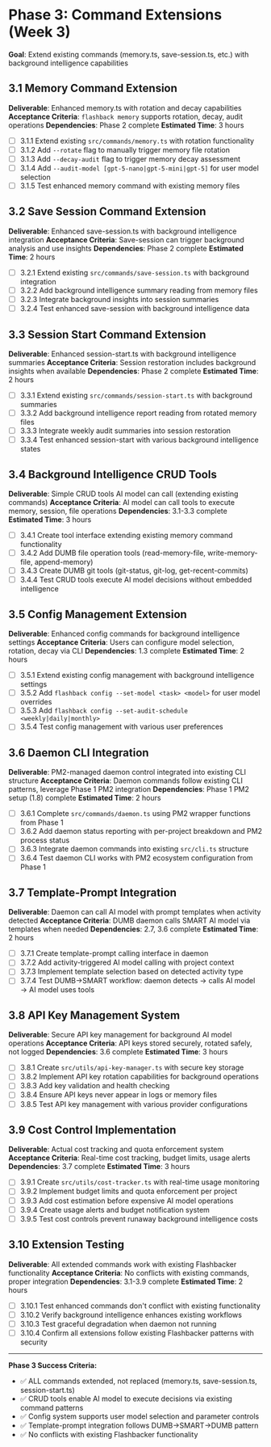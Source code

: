 # Phase 3: Command Extensions (Week 3)

**Goal**: Extend existing commands (memory.ts, save-session.ts, etc.) with background intelligence capabilities

## 3.1 Memory Command Extension
**Deliverable**: Enhanced memory.ts with rotation and decay capabilities
**Acceptance Criteria**: `flashback memory` supports rotation, decay, audit operations
**Dependencies**: Phase 2 complete
**Estimated Time**: 3 hours

- [ ] 3.1.1 Extend existing `src/commands/memory.ts` with rotation functionality
- [ ] 3.1.2 Add `--rotate` flag to manually trigger memory file rotation
- [ ] 3.1.3 Add `--decay-audit` flag to trigger memory decay assessment
- [ ] 3.1.4 Add `--audit-model [gpt-5-nano|gpt-5-mini|gpt-5]` for user model selection
- [ ] 3.1.5 Test enhanced memory command with existing memory files

## 3.2 Save Session Command Extension
**Deliverable**: Enhanced save-session.ts with background intelligence integration
**Acceptance Criteria**: Save-session can trigger background analysis and use insights
**Dependencies**: Phase 2 complete
**Estimated Time**: 2 hours

- [ ] 3.2.1 Extend existing `src/commands/save-session.ts` with background integration
- [ ] 3.2.2 Add background intelligence summary reading from memory files
- [ ] 3.2.3 Integrate background insights into session summaries
- [ ] 3.2.4 Test enhanced save-session with background intelligence data

## 3.3 Session Start Command Extension
**Deliverable**: Enhanced session-start.ts with background intelligence summaries
**Acceptance Criteria**: Session restoration includes background insights when available
**Dependencies**: Phase 2 complete
**Estimated Time**: 2 hours

- [ ] 3.3.1 Extend existing `src/commands/session-start.ts` with background summaries
- [ ] 3.3.2 Add background intelligence report reading from rotated memory files
- [ ] 3.3.3 Integrate weekly audit summaries into session restoration
- [ ] 3.3.4 Test enhanced session-start with various background intelligence states

## 3.4 Background Intelligence CRUD Tools
**Deliverable**: Simple CRUD tools AI model can call (extending existing commands)
**Acceptance Criteria**: AI model can call tools to execute memory, session, file operations
**Dependencies**: 3.1-3.3 complete
**Estimated Time**: 3 hours

- [ ] 3.4.1 Create tool interface extending existing memory command functionality
- [ ] 3.4.2 Add DUMB file operation tools (read-memory-file, write-memory-file, append-memory)
- [ ] 3.4.3 Create DUMB git tools (git-status, git-log, get-recent-commits)
- [ ] 3.4.4 Test CRUD tools execute AI model decisions without embedded intelligence

## 3.5 Config Management Extension
**Deliverable**: Enhanced config commands for background intelligence settings
**Acceptance Criteria**: Users can configure model selection, rotation, decay via CLI
**Dependencies**: 1.3 complete
**Estimated Time**: 2 hours

- [ ] 3.5.1 Extend existing config management with background intelligence settings
- [ ] 3.5.2 Add `flashback config --set-model <task> <model>` for user model overrides
- [ ] 3.5.3 Add `flashback config --set-audit-schedule <weekly|daily|monthly>`
- [ ] 3.5.4 Test config management with various user preferences

## 3.6 Daemon CLI Integration
**Deliverable**: PM2-managed daemon control integrated into existing CLI structure
**Acceptance Criteria**: Daemon commands follow existing CLI patterns, leverage Phase 1 PM2 integration
**Dependencies**: Phase 1 PM2 setup (1.8) complete
**Estimated Time**: 2 hours

- [ ] 3.6.1 Complete `src/commands/daemon.ts` using PM2 wrapper functions from Phase 1
- [ ] 3.6.2 Add daemon status reporting with per-project breakdown and PM2 process status
- [ ] 3.6.3 Integrate daemon commands into existing `src/cli.ts` structure
- [ ] 3.6.4 Test daemon CLI works with PM2 ecosystem configuration from Phase 1

## 3.7 Template-Prompt Integration
**Deliverable**: Daemon can call AI model with prompt templates when activity detected
**Acceptance Criteria**: DUMB daemon calls SMART AI model via templates when needed
**Dependencies**: 2.7, 3.6 complete
**Estimated Time**: 2 hours

- [ ] 3.7.1 Create template-prompt calling interface in daemon
- [ ] 3.7.2 Add activity-triggered AI model calling with project context
- [ ] 3.7.3 Implement template selection based on detected activity type
- [ ] 3.7.4 Test DUMB→SMART workflow: daemon detects → calls AI model → AI model uses tools

## 3.8 API Key Management System
**Deliverable**: Secure API key management for background AI model operations
**Acceptance Criteria**: API keys stored securely, rotated safely, not logged
**Dependencies**: 3.6 complete
**Estimated Time**: 3 hours

- [ ] 3.8.1 Create `src/utils/api-key-manager.ts` with secure key storage
- [ ] 3.8.2 Implement API key rotation capabilities for background operations
- [ ] 3.8.3 Add key validation and health checking
- [ ] 3.8.4 Ensure API keys never appear in logs or memory files
- [ ] 3.8.5 Test API key management with various provider configurations

## 3.9 Cost Control Implementation
**Deliverable**: Actual cost tracking and quota enforcement system
**Acceptance Criteria**: Real-time cost tracking, budget limits, usage alerts
**Dependencies**: 3.7 complete
**Estimated Time**: 3 hours

- [ ] 3.9.1 Create `src/utils/cost-tracker.ts` with real-time usage monitoring
- [ ] 3.9.2 Implement budget limits and quota enforcement per project
- [ ] 3.9.3 Add cost estimation before expensive AI model operations
- [ ] 3.9.4 Create usage alerts and budget notification system
- [ ] 3.9.5 Test cost controls prevent runaway background intelligence costs

## 3.10 Extension Testing
**Deliverable**: All extended commands work with existing Flashbacker functionality
**Acceptance Criteria**: No conflicts with existing commands, proper integration
**Dependencies**: 3.1-3.9 complete
**Estimated Time**: 2 hours

- [ ] 3.10.1 Test enhanced commands don't conflict with existing functionality
- [ ] 3.10.2 Verify background intelligence enhances existing workflows
- [ ] 3.10.3 Test graceful degradation when daemon not running
- [ ] 3.10.4 Confirm all extensions follow existing Flashbacker patterns with security

---

**Phase 3 Success Criteria:**
- ✅ ALL commands extended, not replaced (memory.ts, save-session.ts, session-start.ts)
- ✅ CRUD tools enable AI model to execute decisions via existing command patterns
- ✅ Config system supports user model selection and parameter controls
- ✅ Template-prompt integration follows DUMB→SMART→DUMB pattern
- ✅ No conflicts with existing Flashbacker functionality